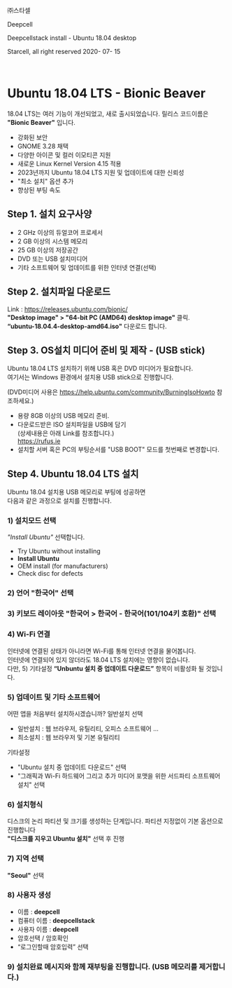
㈜스타셀

Deepcell

Deepcellstack install - Ubuntu 18.04 desktop

Starcell, all right reserved
2020- 07- 15

 
# Ubuntu 18.04 LTS - Bionic Beaver
18.04 LTS는 여러 기능이 개선되었고, 새로 출시되었습니다. 릴리스 코드이름은 **"Bionic Beaver"** 입니다.  

* 강화된 보안
* GNOME 3.28 채택
* 다양한 아이콘 및 컬러 이모티콘 지원
* 새로운 Linux Kernel Version 4.15 적용
* 2023년까지 Ubuntu 18.04 LTS 지원 및 업데이트에 대한 신뢰성
* "최소 설치" 옵션 추가
* 향상된 부팅 속도


## Step 1. 설치 요구사양
* 2 GHz 이상의 듀얼코어 프로세서
* 2 GB 이상의 시스템 메모리
* 25 GB 이상의 저장공간
* DVD 또는 USB 설치미디어
* 기타 소프트웨어 및 업데이트를 위한 인터넷 연결(선택)


## Step 2. 설치파일 다운로드
Link : https://releases.ubuntu.com/bionic/  
**"Desktop image" >  "64-bit PC (AMD64) desktop image"** 클릭.  
**“ubuntu-18.04.4-desktop-amd64.iso"** 다운로드 합니다.  


## Step 3. OS설치 미디어 준비 및 제작 - (USB stick)
Ubuntu 18.04 LTS 설치하기 위해 USB 혹은 DVD 미디어가 필요합니다.  
여기서는 Windows 환경에서 설치용 USB stick으로 진행합니다.

(DVD미디어 사용은 https://help.ubuntu.com/community/BurningIsoHowto 참조하세요.)

* 용량 8GB 이상의 USB 메모리 준비.
* 다운로드받은 ISO 설치파일을 USB에 담기  
(상세내용은 아래 Link를 참조합니다.)  
https://rufus.ie
* 설치할 서버 혹은 PC의 부팅순서를 "USB BOOT" 모드를 첫번째로 변경합니다.


## Step 4. Ubuntu 18.04 LTS 설치
Ubuntu 18.04 설치용 USB 메모리로 부팅에 성공하면  
다음과 같은 과정으로 설치를 진행합니다.


### 1)	설치모드 선택
*"Install Ubuntu"* 선택합니다.
*  Try Ubuntu without installing
* **Install Ubuntu**
* OEM install (for manufacturers)
* Check disc for defects


### 2)	언어  **"한국어"**  선택

### 3)	키보드 레이아웃 **"한국어 > 한국어 - 한국어(101/104키 호환)"** 선택

### 4)	Wi-Fi 연결
인터넷에 연결된 상태가 아니라면 Wi-Fi를 통해 인터넷 연결을 물어봅니다.  
인터넷에 연결되어 있지 않더라도 18.04 LTS 설치에는 영향이 없습니다.  
다만,  5) 기타설정 **“Unbuntu 설치 중 업데이트 다운로드”** 항목이 비활성화 될 것입니다. 

### 5)	업데이트 및 기타 소프트웨어
어떤 앱을 처음부터 설치하시겠습니까?	  일반설치  선택  
* 일반설치 : 웹 브라우저, 유틸리티, 오피스 소프트웨어 …  
* 최소설치 : 웹 브라우저 및 기본 유틸리티

기타설정
* "Ubuntu 설치 중 업데이트 다운로드" 선택
* "그래픽과 Wi-Fi 하드웨어 그리고 추가 미디어 포맷을 위한 서드파티 소프트웨어 설치" 선택 


### 6)	설치형식
디스크의 논리 파티션 및 크기를 생성하는 단계입니다. 파티션 지정없이 기본 옵션으로 진행합니다  
**"디스크를 지우고 Ubuntu 설치"** 선택 후 진행


### 7)	지역 선택
**"Seoul"** 선택


### 8)	사용자 생성
* 이름 : **deepcell**
* 컴퓨터 이름 : **deepcellstack**
* 사용자 이름 : **deepcell**
* 암호선택 / 암호확인
* “로그인할때 암호입력” 선택


### 9)	설치완료 메시지와 함께 재부팅을 진행합니다. (USB 메모리를 제거합니다.)
